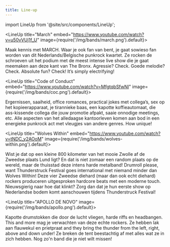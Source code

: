 ```yaml
---
title: Line-up
---
```


import LineUp from '@site/src/components/LineUp';

<LineUp title="March" embed="https://www.youtube.com/watch?v=u50vVUj1f_U" image={require('/img/bands/march.png').default}>
  <p>
    Maak kennis met MARCH. Waar je ook fan van bent, je gaat sowieso fan worden van dit Nederlands/Belgische punkrock kwartet. Ze rocken de schroeven uit het podium met de meest intense live show die je gaat meemaken aan deze kant van The Bronx. Agressie? Check. Goede melodie? Check. Absolute fun? Check! It’s simply electrifying!
  </p>
</LineUp>

<LineUp title="Code of Conduct" embed="https://www.youtube.com/watch?v=MfgtqbSfwNI" image={require('/img/bands/coc.png').default}>
  <p>
    Ergernissen, saaiheid, office romances, practical jokes met collega’s, sex op het kopieerapparaat, je tirannieke baas, een kapotte koffieautomaat, die ass-kissende collega die jouw promotie afpakt, saaie onnodige meetings, etc. Alle aspecten van het alledaagse kantoorleven komen aan bod in een energieke punkrock act met vleugjes van andere genres. How unique!
  </p>
</LineUp>

<LineUp title="Wolves Within" embed="https://www.youtube.com/watch?v=tNDC_y2AOoM" image={require('/img/bands/wolves-within.png').default}>
  <p>
    Wist je dat op een kleine 800 kilometer van het mooie Zwolle af de Zweedse plaats Lund ligt? En dat is niet zomaar een random plaats op de wereld, maar de thuisstad deze intens harde metalband! Drumroll please, want Thunderstruck Festival goes international met niemand minder dan Wolves Within! Deze vier Zweedse diehard (maar dan ook echt diehard) rockers produceren uitgesproken hardcore beats met een moderne touch. Nieuwsgierig naar hoe dat klinkt? Zorg dan dat je hun eerste show op Nederlandse bodem komt aanschouwen tijdens Thunderstruck Festival!
  </p>
</LineUp>

<LineUp title="APOLLO DE NOVO" image={require('/img/bands/apollo.png').default}>
  <p>
    Kapotte drumstokken die door de lucht vliegen, harde riffs en headbangen. This and more mag je verwachten van deze echte rockers. Ze hebben lak aan flauwekul en prietpraat and they bring the thunder from the left, right, above and down under! Ze breken de tent beestachtig af met alles wat ze in zich hebben. Nog zo'n band die je niet wilt missen!
  </p>
  </LineUp>
